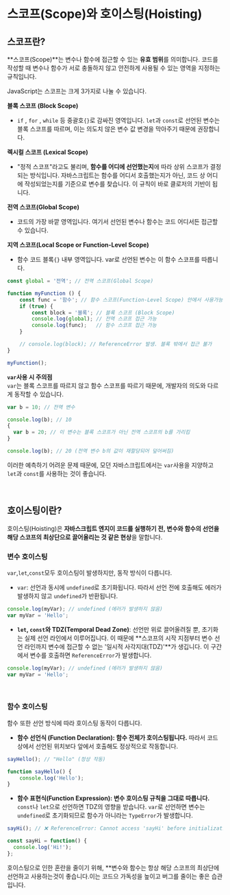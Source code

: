 # 스코프(Scope)와 호이스팅(Hoisting)

## 스코프란?

**스코프(Scope)**는 변수나 함수에 접근할 수 있는 **유효 범위**를 의미합니다. 코드를 작성할 때 변수나 함수가 서로 충돌하지 않고 안전하게 사용될 수 있는 영역을 지정하는 규칙입니다.

JavaScript는 스코프는 크게 3가지로 나눌 수 있습니다.

**블록 스코프 (Block Scope)**

- `if` , `for` , `while` 등 중괄호`{}`로 감싸진 영역입니다. `let`과 `const`로 선언된 변수는 블록 스코프를 따르며, 이는 의도치 않은 변수 값 변경을 막아주기 때문에 권장합니다.

**렉시컬 스코프 (Lexical Scope)**

- "정적 스코프"라고도 불리며, **함수를 어디에 선언했는지**에 따라 상위 스코프가 결정되는 방식입니다. 자바스크립트는 함수를 어디서 호출했는지가 아닌, 코드 상 어디에 작성되었는지를 기준으로 변수를 찾습니다. 이 규칙이 바로 클로저의 기반이 됩니다.

**전역 스코프(Global Scope)**

- 코드의 가장 바깥 영역입니다. 여기서 선언된 변수나 함수는 코드 어디서든 접근할 수 있습니다.

**지역 스코프(Local Scope or Function-Level Scope)**

- 함수 코드 블록`{}` 내부 영역입니다. var로 선언된 변수는 이 함수 스코프를 따릅니다.

```JavaScript
const global = '전역'; // 전역 스코프(Global Scope)

function myFunction () {
    const func = '함수'; // 함수 스코프(Function-Level Scope) 안에서 사용가능
    if (true) {
        const block = '블록'; // 블록 스코프 (Block Scope)
        console.log(global); // 전역 스코프 접근 가능
        console.log(func);   // 함수 스코프 접근 가능
    }

    // console.log(block); // ReferenceError 발생. 블록 밖에서 접근 불가
}

myFunction();
```

**`var`사용 시 주의점**  
`var`는 블록 스코프를 따르지 않고 함수 스코프를 따르기 때문에, 개발자의 의도와 다르게 동작할 수 있습니다.

```JavaScript
var b = 10; // 전역 변수

console.log(b); // 10
{
  var b = 20; // 이 변수는 블록 스코프가 아닌 전역 스코프의 b를 가리킴
}

console.log(b); // 20 (전역 변수 b의 값이 재할당되어 덮어써짐)
```

이러한 예측하기 어려운 문제 때문에, 모던 자바스크립트에서는 `var`사용을 지양하고 `let`과 `const`를 사용하는 것이 좋습니다.

<br />

## 호이스팅이란?

호이스팅(Hoisting)은 **자바스크립트 엔지이 코드를 실행하기 전, 변수와 함수의 선언을 해당 스코프의 최상단으로 끌어올리는 것 같은 현상**을 말합니다.

### 변수 호이스팅

`var`,`let`,`const`모두 호이스팅이 발생하지만, 동작 방식이 다릅니다.

- `var`: 선언과 동시에 `undefined`로 초기화됩니다. 따라서 선언 전에 호출해도 에러가 발생하지 않고 `undefined`가 반환됩니다.

```JavaScript
console.log(myVar); // undefined (에러가 발생하지 않음)
var myVar = 'Hello';
```

- **`let`, `const`와 TDZ(Temporal Dead Zone)**: 선언만 위로 끌어올려질 뿐, 초기화는 실제 선언 라인에서 이루어집니다. 이 때문에 **스코프의 시작 지점부터 변수 선언 라인까지 변수에 접근할 수 없는 '일시적 사각지대(TDZ)'**가 생깁니다. 이 구간에서 변수를 호출하면 `ReferenceError`가 발생합니다.

```JavaScript
console.log(myVar); // undefined (에러가 발생하지 않음)
var myVar = 'Hello';
```

<br>

### 함수 호이스팅

함수 또한 선언 방식에 따라 호이스팅 동작이 다릅니다.

- **함수 선언식 (Function Declaration): 함수 전체가 호이스팅됩니다.** 따라서 코드 상에서 선언된 위치보다 앞에서 호출해도 정상적으로 작동합니다.

```JavaScript
sayHello(); // "Hello" (정상 작동)

function sayHello() {
    console.log('Hello');
}
```

- **함수 표현식(Function Expression): 변수 호이스팅 규칙을 그대로 따릅니다.** `const`나 `let`으로 선언하면 TDZ의 영향을 받습니다. `var`로 선언하면 변수는 `undefined`로 초기화되므로 함수가 아니라는 `TypeError`가 발생합니다.

```JavaScript
sayHi(); // ❌ ReferenceError: Cannot access 'sayHi' before initialization (TDZ)

const sayHi = function() {
  console.log('Hi!');
};
```

호이스팅으로 인한 혼란을 줄이기 위해, \*\*변수와 함수는 항상 해당 스코프의 최상단에 선언하고 사용하는것이 좋습니다.이는 코드으 가독성을 높이고 버그를 줄이는 좋은 습관입니다.
